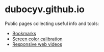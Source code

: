 # dubocyv.github.io
Public pages collecting useful info and tools:
* [Bookmarks](https://dubocyv.github.io/bookmarks/?search=)
* [Screen color calibration](https://dubocyv.github.io/video/calibrate.html)
* [Responsive web videos](https://dubocyv.github.io/video/vid25.html)
